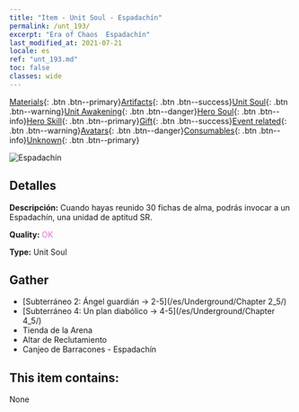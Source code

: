 ```yaml
---
title: "Item - Unit Soul - Espadachín"
permalink: /unt_193/
excerpt: "Era of Chaos  Espadachín"
last_modified_at: 2021-07-21
locale: es
ref: "unt_193.md"
toc: false
classes: wide
---
```

 [Materials](/ItemsES/){: .btn .btn--primary}[Artifacts](/ItemsES/Artifacts/){: .btn .btn--success}[Unit Soul](/ItemsES/UnitSoul/){: .btn .btn--warning}[Unit Awakening](/ItemsES/UnitAwakening/){: .btn .btn--danger}[Hero Soul](/ItemsES/HeroSoul/){: .btn .btn--info}[Hero Skill](/ItemsES/HeroSkill/){: .btn .btn--primary}[Gift](/ItemsES/Gift/){: .btn .btn--success}[Event related](/ItemsES/Events/){: .btn .btn--warning}[Avatars](/ItemsES/Avatars/){: .btn .btn--danger}[Consumables](/ItemsES/Consumables/){: .btn .btn--info}[Unknown](/ItemsES/Unknown/){: .btn .btn--primary}

 ![Espadachín](/images/u/ti_shizijun.jpg)

## Detalles
 **Descripción:** Cuando hayas reunido 30 fichas de alma, podrás invocar a un Espadachín, una unidad de aptitud SR.

 **Quality:** <span style="color: #DA70D6">OK</span>

 **Type:** Unit Soul

## Gather

*    [Subterráneo 2: Ángel guardián -> 2-5](/es/Underground/Chapter 2_5/) 
*    [Subterráneo 4: Un plan diabólico -> 4-5](/es/Underground/Chapter 4_5/) 
*    Tienda de la Arena 
*    Altar de Reclutamiento 
*    Canjeo de Barracones - Espadachín 

## This item contains:

  None

